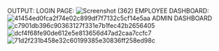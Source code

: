 OUTPUT:
LOGIN PAGE:
![Screenshot (362)](https://github.com/user-attachments/assets/0633e2c3-5eed-4a80-baf6-4525c9e1b0b0)
EMPLOYEE DASHBOARD:
![41454ed0fca2f74e02c899df7f7132c5cf14e5aa](https://github.com/user-attachments/assets/fcbe5c1e-9a4f-4de1-9fbe-76e51fb3e04f)
ADMIN DASHBOARD
![c7901db396c90363127f331e7b1fec42b2656405](https://github.com/user-attachments/assets/80f4caf1-3967-499c-826e-b0083c5670fc)
![dcf4f68fe90de612e5e813656d47ad2caa7ccfc7](https://github.com/user-attachments/assets/fded6204-68ab-4f84-8349-e8d9755eb5ed)
![71d2f231b458e32c60199385e30836ff258ed98c](https://github.com/user-attachments/assets/c32fe5a4-0f8e-488d-b5ee-cccbbbbb71d3)
